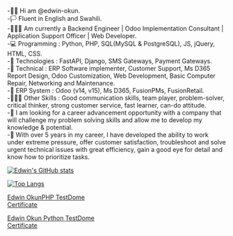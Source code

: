 -👋🏽 Hi am @edwin-okun.<br/>
-🏳 Fluent in English and Swahili.<br/>
-👷🏽‍♂️ Am currently a Backend Engineer | Odoo Implementation Consultant | Application Support Officer | Web Developer.<br/>
-💻 Programming : Python, PHP, SQL(MySQL & PostgreSQL), JS, jQuery, HTML, CSS.<br/>
-📱 Technologies : FastAPI, Django, SMS Gateways, Payment Gateways.<br/>
-🧰 Technical : ERP Software implementer, Customer Support, Ms D365 Report Design, Odoo Customization, Web Development, Basic Computer Repair, Networking and Maintenance.<br/>
-💽 ERP System : Odoo (v14, v15), Ms D365, FusionPMs, FusionRetail.<br/>
-🤹🏽‍♂️ Other Skills : Good communication skills, team player, problem-solver, critical thinker, strong customer service, fast learner, can-do attitude.<br/>
-🥅 I am looking for a career advancement opportunity with a company that will challenge my problem solving skills and allow me to develop my knowledge & potential. <br/>
-📝 With over 5 years in my career, I have developed the ability to work under extreme pressure, offer customer satisfaction, troubleshoot and solve urgent technical issues with great efficiency, gain a good eye for detail and know how to prioritize tasks.<br/>

[![Edwin's GitHub stats](https://github-readme-stats.vercel.app/api?username=edwin-okun&show_icons=true&theme=radical)](https://github.com/edwin-okun/github-readme-stats)

[![Top Langs](https://github-readme-stats.vercel.app/api/top-langs/?username=edwin-okun&langs_count=8&theme=radical)](https://github.com/edwin-okun/github-readme-stats)

<!-- [![Top Langs](https://github-readme-stats.vercel.app/api/top-langs/?username=edwin-okun&hide_progress=true&show=python,php)](https://github.com/anuraghazra/github-readme-stats)

[![Top Langs](https://github-readme-stats.vercel.app/api/top-langs/?username=edwin-okun&langs_count=8)](https://github.com/anuraghazra/github-readme-stats) -->

<a href="https://app.testdome.com/cert/356a8eb243764973a4386faa06403dfe" class="testdome-certificate-stamp gold"><span class="testdome-certificate-name">Edwin Okun</span><span class="testdome-certificate-test-name">PHP </span><span class="testdome-certificate-card-logo">TestDome<br />Certificate</span></a><script>var stylesheet = "https://app.testdome.com/content/source/stylesheets/embed.css", link = document.createElement("link"); link.href = stylesheet, link.type = "text/css", link.rel = "stylesheet", link.media = "screen,print", document.getElementsByTagName("head")[0].appendChild(link);</script>

<a href="https://www.testdome.com/certificates/e5992e92083b4e29ab33dd406fdbf787" class="testdome-certificate-stamp gold">
          <span class="testdome-certificate-name">Edwin Okun</span>
          <span class="testdome-certificate-test-name">Python</span>
          <span class="testdome-certificate-card-logo">TestDome<br>Certificate</span>
      </a>
      <script>
          var stylesheet = "https://www.testdome.com/content/source/stylesheets/embed.css",
          link = document.createElement("link");
          link.href = stylesheet,
          link.type = "text/css",
          link.rel = "stylesheet",
          link.media = "screen,print",
          document.getElementsByTagName("head")[0].appendChild(link);
      </script>
